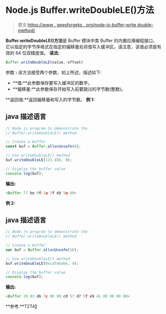 # Node.js Buffer.writeDoubleLE()方法

> 原文:[https://www . geesforgeks . org/node-js-buffer-write double-method/](https://www.geeksforgeeks.org/node-js-buffer-writedoublele-method/)

**Buffer.writeDoubleLE()方法**是 Buffer 模块中类 Buffer 的内置应用编程接口，它以指定的字节序格式在指定的偏移量处将值写入缓冲区。请注意，该值必须是有效的 64 位双精度值。
**语法:**

```js
Buffer.writeDoubleLE(value, offset)
```

参数 **:** 该方法接受两个参数，如上所述，描述如下:

*   **值:**此参数保存要写入缓冲区的数字。
*   **偏移量:**此参数保存开始写入前要跳过的字节数(整数)。

**返回值:**返回偏移量和写入的字节数。
**例 1:**

## java 描述语言

```js
// Node.js program to demonstrate the
// Buffer.writeDoubleLE() method

// Create a buffer
const buf = Buffer.allocUnsafe(8);

// Use writeDoubleLE() method
buf.writeDoubleLE(123.456, 0);

// Display the buffer value
console.log(buf);
```

**输出:**

```js
<Buffer 77 be 9f 1a 2f dd 5e 40>
```

**例 2:**

## java 描述语言

```js
// Node.js program to demonstrate the
// Buffer.writeDoubleLE() method

// Create a buffer
var buf = Buffer.allocUnsafe(16);

// Use writeDoubleLE() method
buf.writeDoubleLE(0xcafebabe, 4);

// Display the buffer value
console.log(buf);
```

**输出:**

```js
<Buffer 28 83 db 7c 00 00 c0 57 d7 5f e9 41 00 00 00 00>
```

**参考:**T2T4】